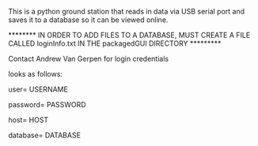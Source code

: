 This is a python ground station that reads in data via USB serial port and saves it to a database so it can be viewed online.

******** IN ORDER TO ADD FILES TO A DATABASE, MUST CREATE A FILE CALLED loginInfo.txt IN THE packagedGUI DIRECTORY *********

Contact Andrew Van Gerpen for login credentials

looks as follows:

user= USERNAME

password= PASSWORD

host= HOST

database= DATABASE
